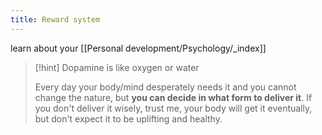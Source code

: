 ```yaml
---
title: Reward system
---
```


learn about your [[Personal development/Psychology/_index]]

>[!hint] Dopamine is like oxygen or water
>
> Every day your body/mind desperately needs it and you cannot change the nature, but **you can decide in what form to deliver it**. If you don't deliver it wisely, trust me, your body will get it eventually, but don't expect it to be uplifting and healthy.